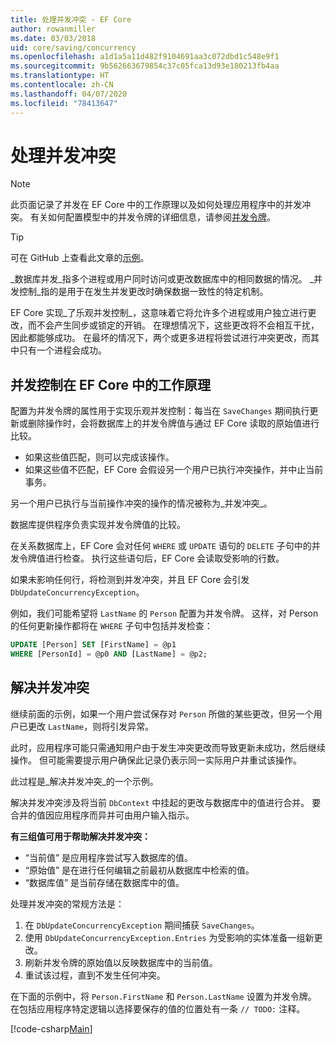```yaml
---
title: 处理并发冲突 - EF Core
author: rowanmiller
ms.date: 03/03/2018
uid: core/saving/concurrency
ms.openlocfilehash: a1d1a5a11d482f9104691aa3c072dbd1c548e9f1
ms.sourcegitcommit: 9b562663679854c37c05fca13d93e180213fb4aa
ms.translationtype: HT
ms.contentlocale: zh-CN
ms.lasthandoff: 04/07/2020
ms.locfileid: "78413647"
---
```

# <a name="handling-concurrency-conflicts"></a>处理并发冲突

> [!NOTE]
> 此页面记录了并发在 EF Core 中的工作原理以及如何处理应用程序中的并发冲突。 有关如何配置模型中的并发令牌的详细信息，请参阅[并发令牌](xref:core/modeling/concurrency)。

> [!TIP]
> 可在 GitHub 上查看此文章的[示例](https://github.com/dotnet/EntityFramework.Docs/tree/master/samples/core/Saving/Concurrency/)。

_数据库并发_指多个进程或用户同时访问或更改数据库中的相同数据的情况。 _并发控制_指的是用于在发生并发更改时确保数据一致性的特定机制。

EF Core 实现_了乐观并发控制_，这意味着它将允许多个进程或用户独立进行更改，而不会产生同步或锁定的开销。 在理想情况下，这些更改将不会相互干扰，因此都能够成功。 在最坏的情况下，两个或更多进程将尝试进行冲突更改，而其中只有一个进程会成功。

## <a name="how-concurrency-control-works-in-ef-core"></a>并发控制在 EF Core 中的工作原理

配置为并发令牌的属性用于实现乐观并发控制：每当在 `SaveChanges` 期间执行更新或删除操作时，会将数据库上的并发令牌值与通过 EF Core 读取的原始值进行比较。

- 如果这些值匹配，则可以完成该操作。
- 如果这些值不匹配，EF Core 会假设另一个用户已执行冲突操作，并中止当前事务。

另一个用户已执行与当前操作冲突的操作的情况被称为_并发冲突_。

数据库提供程序负责实现并发令牌值的比较。

在关系数据库上，EF Core 会对任何 `WHERE` 或 `UPDATE` 语句的 `DELETE` 子句中的并发令牌值进行检查。 执行这些语句后，EF Core 会读取受影响的行数。

如果未影响任何行，将检测到并发冲突，并且 EF Core 会引发 `DbUpdateConcurrencyException`。

例如，我们可能希望将 `LastName` 的 `Person` 配置为并发令牌。 这样，对 Person 的任何更新操作都将在 `WHERE` 子句中包括并发检查：

``` sql
UPDATE [Person] SET [FirstName] = @p1
WHERE [PersonId] = @p0 AND [LastName] = @p2;
```

## <a name="resolving-concurrency-conflicts"></a>解决并发冲突

继续前面的示例，如果一个用户尝试保存对 `Person` 所做的某些更改，但另一个用户已更改 `LastName`，则将引发异常。

此时，应用程序可能只需通知用户由于发生冲突更改而导致更新未成功，然后继续操作。 但可能需要提示用户确保此记录仍表示同一实际用户并重试该操作。

此过程是_解决并发冲突_的一个示例。

解决并发冲突涉及将当前 `DbContext` 中挂起的更改与数据库中的值进行合并。 要合并的值因应用程序而异并可由用户输入指示。

**有三组值可用于帮助解决并发冲突：**

- “当前值”  是应用程序尝试写入数据库的值。
- “原始值”  是在进行任何编辑之前最初从数据库中检索的值。
- “数据库值”  是当前存储在数据库中的值。

处理并发冲突的常规方法是：

1. 在 `DbUpdateConcurrencyException` 期间捕获 `SaveChanges`。
2. 使用 `DbUpdateConcurrencyException.Entries` 为受影响的实体准备一组新更改。
3. 刷新并发令牌的原始值以反映数据库中的当前值。
4. 重试该过程，直到不发生任何冲突。

在下面的示例中，将 `Person.FirstName` 和 `Person.LastName` 设置为并发令牌。 在包括应用程序特定逻辑以选择要保存的值的位置处有一条 `// TODO:` 注释。

[!code-csharp[Main](../../../samples/core/Saving/Concurrency/Sample.cs?name=ConcurrencyHandlingCode&highlight=34-35)]
